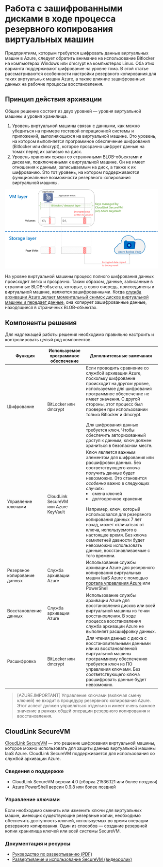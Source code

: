 <properties
   pageTitle="Служба архивации Azure: резервное копирование виртуальных машин IaaS Azure с помощью зашифрованных дисков | Microsoft Azure"
   description="Узнайте, каким образом служба архивации Azure обрабатывает данные, зашифрованные с помощью BitLocker или dmcrypt, во время резервного копирования виртуальных машин IaaS. В этой статье рассматриваются различия в процессах резервного копирования и восстановления при работе с зашифрованным дисками."
   services="backup"
   documentationCenter=""
   authors="markgalioto"
   manager="jwhit"
   editor=""/>
<tags
   ms.service="backup"
   ms.devlang="na"
   ms.topic="article"
   ms.tgt_pltfrm="na"
   ms.workload="storage-backup-recovery"
   ms.date="11/27/2015"
   ms.author="markgal; jimpark"/>

# Работа с зашифрованными дисками в ходе процесса резервного копирования виртуальных машин

Предприятиям, которым требуется шифровать данные виртуальных машин в Azure, следует обратить внимание на использование Bitlocker на компьютерах Windows или dmcrypt на компьютерах Linux. Оба этих варианта поддерживают шифрование на уровне тома. В этой статье рассматриваются особенности настройки резервного копирования для таких виртуальных машин Azure, а также влияние зашифрованных данных на рабочие процессы восстановления.

## Принцип действия архивации

Общее решение состоит из двух уровней — уровня виртуальной машины и уровня хранилища.

1. Уровень виртуальной машины связан с данными, как можно убедиться на примере гостевой операционной системы и приложений, выполняющихся на виртуальной машине. Это уровень, на котором выполняется программное обеспечение шифрования (Bitlocker или dmcrypt), которое прозрачно шифрует данные на томах перед их записью на диск.
2. Уровень хранения связан со страничными BLOB-объектами и дисками, подключенными к виртуальной машине. Он не имеет отношения к данным, записываемым на диск, а также к их шифрованию. Это тот уровень, на котором поддерживаются функциональные возможности резервного копирования виртуальной машины.

![Сосуществование шифрования Bitlocker и резервного копирования виртуальных машин Azure](./media/backup-azure-vms-encryption/how-it-works.png)

На уровне виртуальной машины процесс полного шифрования данных происходит легко и прозрачно. Таким образом, данные, записанные в страничные BLOB-объекты, которые, в свою очередь, присоединены к виртуальной машине, являются зашифрованными. Когда [служба архивации Azure делает моментальный снимок дисков виртуальной машины и передает данные](backup-azure-vms-introduction.md#how-does-azure-back-up-virtual-machines), она копирует зашифрованные данные, находящиеся в страничных BLOB-объектах.

## Компоненты решения

Для надлежащей работы решения необходимо правильно настроить и контролировать целый ряд компонентов.

| Функция | Используемое программное обеспечение | Дополнительные замечания |
| -------- | ------------- | ------- |
| Шифрование | BitLocker или dmcrypt | Если проводить сравнение со службой архивации Azure, поскольку шифрование происходит на *другом* уровне, используемое для шифрования программное обеспечение не имеет значения. С другой стороны, этот процесс был проверен при использовании только Bitlocker и dmcrypt.<br><br> Для шифрования данных требуется ключ. Чтобы обеспечить авторизованный доступ к данным, ключ должен храниться в безопасном месте. |
| Управление ключами | CloudLink SecureVM<br>или Azure KeyVault | Ключ является важным элементом для шифрования или расшифровки данных. Без соответствующего ключа получить данные будет невозможно. Это становится *особенно* важно в следующих случаях:<br><li>смена ключей<li>долгосрочное хранение<br><br>Например, ключ, который использовался для резервного копирования данных 7 лет назад, может отличаться от ключа, используемого в настоящее время. Без ключа семилетней давности будет невозможно использовать данные, восстанавливаемые с того времени.|
| Резервное копирование данных | Служба архивации Azure | Использование службы архивации Azure для резервного копирования виртуальных машин IaaS Azure с помощью [портала управления Azure](http://manage.windowsazure.com) или PowerShell |
| Восстановление данных | Служба архивации Azure | Использование службы архивации Azure для восстановления дисков или всей виртуальной машины из точки восстановления. В ходе процесса восстановления служба архивации Azure не выполняет расшифровку данных.|
| Расшифровка | BitLocker или dmcrypt | Для чтения данных с диска с восстановительными данными или из восстановленной виртуальной машины программному обеспечению требуется ключ из ПО управления ключами. Без соответствующего ключа расшифровать данные будет невозможно. |

> [AZURE.IMPORTANT]  Управление ключами (включая смену ключей) не входит в процедуру резервного копирования Azure. Этот аспект должен управляться отдельно и имеет очень важное значение в рамках общей операции резервного копирования и восстановления.

## CloudLink SecureVM

[CloudLink SecureVM](http://www.cloudlinktech.com/choose-your-cloud/microsoft-azure/) — это решение шифрования виртуальной машины, которое можно использовать для защиты данных виртуальной машины IaaS Azure. CloudLink SecureVM поддерживается для использования со службой архивации Azure.

### Сведения о поддержке

- CloudLink SecureVM версии 4.0 (сборка 21536.121 или более поздняя)
- Azure PowerShell версии 0.9.8 или более поздней

### Управление ключами

Если необходимо сменить или изменить ключи для виртуальных машин, имеющих существующие резервные копии, необходимо обеспечить доступность ключей, используемых во время операции резервного копирования. Один из способов — создание резервной копии хранилища ключей или всей системы SecureVM.

### Документация и ресурсы

- [Руководство по развертыванию (PDF)](http://www.cloudlinktech.com/Azure/CL_SecureVM_4_0_DG_EMC_Azure_R2.pdf)
- [Развертывание и использование SecureVM (видеоролик)](https://www.youtube.com/watch?v=8AIRe92UDNg)

<!---HONumber=AcomDC_0302_2016-->